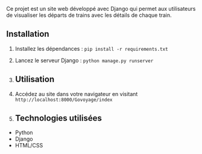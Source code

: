 Ce projet est un site web développé avec Django qui permet aux utilisateurs de visualiser les départs de trains avec les détails de chaque train.

## Installation
1. Installez les dépendances : `pip install -r requirements.txt`
2. Lancez le serveur Django : `python manage.py runserver`

3. ## Utilisation
1. Accédez au site dans votre navigateur en visitant `http://localhost:8000/Govoyage/index`

2. ## Technologies utilisées
- Python
- Django
- HTML/CSS
